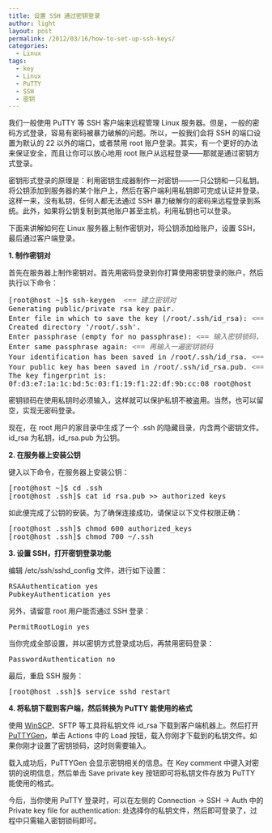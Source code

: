 ```yaml
---
title: 设置 SSH 通过密钥登录
author: light
layout: post
permalink: /2012/03/16/how-to-set-up-ssh-keys/
categories:
  - Linux
tags:
  - key
  - Linux
  - PuTTY
  - SSH
  - 密钥
---
```

我们一般使用 PuTTY 等 SSH 客户端来远程管理 Linux 服务器。但是，一般的密码方式登录，容易有密码被暴力破解的问题。所以，一般我们会将 SSH 的端口设置为默认的 22 以外的端口，或者禁用 root 账户登录。其实，有一个更好的办法来保证安全，而且让你可以放心地用 root 账户从远程登录——那就是通过密钥方式登录。

密钥形式登录的原理是：利用密钥生成器制作一对密钥——一只公钥和一只私钥。将公钥添加到服务器的某个账户上，然后在客户端利用私钥即可完成认证并登录。这样一来，没有私钥，任何人都无法通过 SSH 暴力破解你的密码来远程登录到系统。此外，如果将公钥复制到其他账户甚至主机，利用私钥也可以登录。

下面来讲解如何在 Linux 服务器上制作密钥对，将公钥添加给账户，设置 SSH，最后通过客户端登录。

<!--more-->

**1. 制作密钥对**

首先在服务器上制作密钥对。首先用密码登录到你打算使用密钥登录的账户，然后执行以下命令：

<pre>
[root@host ~]$ ssh-keygen  <em style="color:#666">&lt;== 建立密钥对</em>
Generating public/private rsa key pair.
Enter file in which to save the key (/root/.ssh/id_rsa): <em style="color:#666">&lt;== 按 Enter</em>
Created directory '/root/.ssh'.
Enter passphrase (empty for no passphrase): <em style="color:#666">&lt;== 输入密钥锁码，或直接按 Enter 留空</em>
Enter same passphrase again: <em style="color:#666">&lt;== 再输入一遍密钥锁码</em>
Your identification has been saved in /root/.ssh/id_rsa. <em style="color:#666">&lt;== 私钥</em>
Your public key has been saved in /root/.ssh/id_rsa.pub. <em style="color:#666">&lt;== 公钥</em>
The key fingerprint is:
0f:d3:e7:1a:1c:bd:5c:03:f1:19:f1:22:df:9b:cc:08 root@host
</pre>

密钥锁码在使用私钥时必须输入，这样就可以保护私钥不被盗用。当然，也可以留空，实现无密码登录。

现在，在 root 用户的家目录中生成了一个 .ssh 的隐藏目录，内含两个密钥文件。id\_rsa 为私钥，id\_rsa.pub 为公钥。

**2. 在服务器上安装公钥**

键入以下命令，在服务器上安装公钥：

<pre>[root@host ~]$ cd .ssh
[root@host .ssh]$ cat id_rsa.pub >> authorized_keys
</pre>

如此便完成了公钥的安装。为了确保连接成功，请保证以下文件权限正确：

<pre>[root@host .ssh]$ chmod 600 authorized_keys
[root@host .ssh]$ chmod 700 ~/.ssh
</pre>

**3. 设置 SSH，打开密钥登录功能**

编辑 /etc/ssh/sshd_config 文件，进行如下设置：

<pre>RSAAuthentication yes
PubkeyAuthentication yes
</pre>

另外，请留意 root 用户能否通过 SSH 登录：

<pre>PermitRootLogin yes
</pre>

当你完成全部设置，并以密钥方式登录成功后，再禁用密码登录：

<pre>PasswordAuthentication no
</pre>

最后，重启 SSH 服务：

<pre>[root@host .ssh]$ service sshd restart
</pre>

**4. 将私钥下载到客户端，然后转换为 PuTTY 能使用的格式**

使用 [WinSCP][1]、SFTP 等工具将私钥文件 id_rsa 下载到客户端机器上。然后打开 [PuTTYGen][2]，单击 Actions 中的 Load 按钮，载入你刚才下载到的私钥文件。如果你刚才设置了密钥锁码，这时则需要输入。

载入成功后，PuTTYGen 会显示密钥相关的信息。在 Key comment 中键入对密钥的说明信息，然后单击 Save private key 按钮即可将私钥文件存放为 PuTTY 能使用的格式。

今后，当你使用 PuTTY 登录时，可以在左侧的 Connection -> SSH -> Auth 中的 Private key file for authentication: 处选择你的私钥文件，然后即可登录了，过程中只需输入密钥锁码即可。

 [1]: http://winscp.net/eng/docs/lang:chs "下载这个软件"
 [2]: http://winscp.net/eng/download.php#keytools "下载这个软件"
